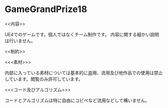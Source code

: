 # GameGrandPrize18

<<内容>>

UE4でのゲームです。個人ではなくチーム制作です。
内容に関する細かい説明は行いません。




<<制約>>

 <<<素材>>>
 
 内部に入っている素材については基本的に盗用、流用及び他作品での使用は禁止しています。閲覧のみ許可しています。

 <<<コード及びアルゴリズム>>>
 
 コードとアルゴリズムは特に自由にコピペなど流用などして構いません。

